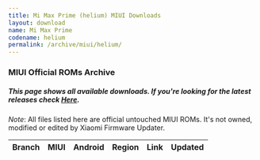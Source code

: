 ```yaml
---
title: Mi Max Prime (helium) MIUI Downloads
layout: download
name: Mi Max Prime
codename: helium
permalink: /archive/miui/helium/
---
```

### MIUI Official ROMs Archive
##### This page shows all available downloads. If you're looking for the latest releases check [Here](/miui/helium/).
*Note*: All files listed here are official untouched MIUI ROMs. It's not owned, modified or edited by Xiaomi Firmware Updater.

<div class="table-responsive-md" id="table-wrapper">
<table id="miui" class="display dt-responsive compact table table-striped table-hover table-sm">
    <thead class="thead-dark">
        <tr>
            <th>Branch</th>
            <th>MIUI</th>
            <th>Android</th>
            <th>Region</th>
            <th>Link</th>
            <th>Updated</th>
        </tr>
    </thead>
    <script>loadMiuiArchive('helium')</script>
</table>
</div>

